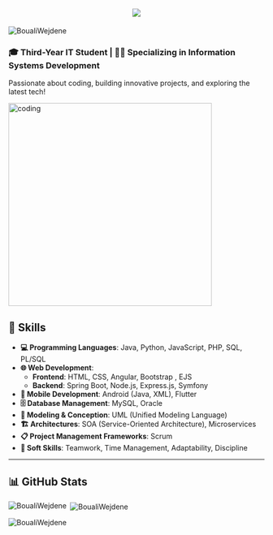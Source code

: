 <h1 align="center">
    <img src="https://readme-typing-svg.herokuapp.com/?font=Righteous&size=35&center=false&vCenter=truewidth=500&height=70&duration=4000&lines=Hi👋;+I'm+Wejdene+BOUALI+!;&color=c5a5c6" />
</h1>
<p align="left"> <img src="https://komarev.com/ghpvc/?username=BoualiWejdene&label=Profile%20views&color=0e75b6&style=flat" alt="BoualiWejdene" /> </p>
<h3>🎓 Third-Year IT Student | 👩‍💻 Specializing in Information Systems Development</h3>
<p>Passionate about coding, building innovative projects, and exploring the latest tech!</p>
<img  alt = "coding" width = "400" src = "https://media.tenor.com/IF2JdxzmyN4AAAAi/coding-girl.gif" 
<hr/>

## 🔧 Skills

- **💻 Programming Languages**: Java, Python, JavaScript, PHP, SQL, PL/SQL  
- **🌐 Web Development**:  
  - **Frontend**: HTML, CSS, Angular, Bootstrap , EJS  
  - **Backend**: Spring Boot, Node.js, Express.js, Symfony  
- **📱 Mobile Development**: Android (Java, XML), Flutter  
- **🗄️ Database Management**: MySQL, Oracle  
- **🧰 Modeling & Conception**: UML (Unified Modeling Language)  
- **🏗️ Architectures**: SOA (Service-Oriented Architecture), Microservices  
- **📋 Project Management Frameworks**: Scrum  
- **🤝 Soft Skills**: Teamwork, Time Management, Adaptability, Discipline

 <hr/>
 
## 📊 GitHub Stats

<p><img align="left" src="https://github-readme-stats.vercel.app/api/top-langs?username=BoualiWejdene&show_icons=true&locale=en&layout=compact" alt="BoualiWejdene" /></p>

<p>&nbsp;<img align="center" src="https://github-readme-stats.vercel.app/api?username=BoualiWejdene&show_icons=true&locale=en" alt="BoualiWejdene" /></p>
<p><img align="center" src="https://github-readme-streak-stats.herokuapp.com/?user=BoualiWejdene&" alt="BoualiWejdene" /></p>
